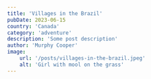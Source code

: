 ```yaml
---
title: 'Villages in the Brazil'
pubDate: 2023-06-15
country: 'Canada'
category: 'adventure'
description: 'Some post description'
author: 'Murphy Cooper'
image:
    url: '/posts/villages-in-the-brazil.jpeg'
    alt: 'Girl with mool on the grass'
---
```

